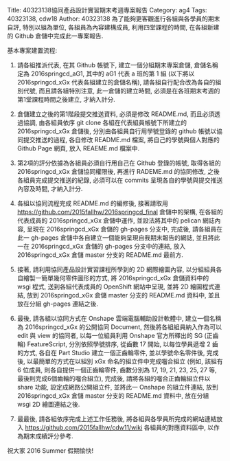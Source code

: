 Title: 40323138協同產品設計實習期末考週專案報告
Category: ag4
Tags: 40323138, cdw18
Author: 40323138
為了能夠更客觀進行各組與各學員的期末自評, 特別以組為單位, 各組員為內容建構成員, 利用四堂課程的時間, 在各組新建的 Github 倉儲中完成此一專案報告.

<!-- PELICAN_END_SUMMARY -->

基本專案建置流程:

1. 請各組推派代表, 在其 Github 帳號下, 建立一個分組期末專案倉儲, 倉儲名稱定為 2016springcd_aG1, 其中的 aG1 代表 a 班的第 1 組 (以下將以 2016springcd_xGx 代表各組建立的倉儲名稱),  請各組自行配合改為各自的組別代號, 而且請各組特別注意, 此一倉儲的建立時間, 必須是在各班期末考週的第1堂課程時間之後建立, 才納入計分.

2. 倉儲建立之後的第1階段提交推送資料, 必須是修改 README.md, 而且必須透過協調, 由各組員依序 git clone 各組在代表組員帳號下所建立的 2016springcd_xGx 倉儲後, 分別由各組員自行用學號登錄的 github 帳號以協同提交推送的過程, 各自修改 README.md 檔案, 將自己的學號與個人對應的 Github Page 網頁, 放入 REAEME.md 檔案中.

3. 第2項的評分依據為各組員必須自行用自己在 Github 登錄的帳號, 取得各組的 2016springcd_xGx 倉儲協同權限後, 再進行 RADEME.md 的協同修改, 之後各組員完成提交推送的紀錄, 必須可以在 commits 呈現各自的學號與提交推送內容及時間, 才納入計分.

4. 各組以協同流程完成 README.md 的編修後, 接著請取用 <a href="https://github.com/2015fallhw/2016springcd_final">https://github.com/2015fallhw/2016springcd_final</a> 倉儲中的架構, 在各組的代表成員的 2016springcd_xGx 倉儲中運作, 並設法將其中的 pelican 網誌內容, 呈現在 2016springcd_xGx 倉儲的 gh-pages 分支中, 完成後, 請各組員在此一 gh-pages 倉儲中各自建立一個能夠呈現自我期末報告的網誌, 並且將此一在 2016springcd_xGx 倉儲的 gh-pages 分支中的連結, 放入 2016springcd_xGx 倉儲 master 分支的 README.md 最前方.

5. 接著, 請利用協同產品設計實習課程所學到的 2D 網際繪圖內容, 以分組組員各自繪製一簡單幾何零件圖形的方式, 將 2016springcd_xGx 倉儲資料中的 wsgi 程式, 送到各組代表成員的 OpenShift 網站中呈現, 並將 2D 繪圖程式連結, 放到 2016springcd_xGx 倉儲 master 分支的 README.md 資料中, 並且放在分組 gh-pages 連結之後.

6. 最後, 請各組以協同方式在 Onshape 雲端電腦輔助設計軟體中, 建立一個名稱為 2016springcd_xGx 的公開協同 Document, 然後將各組組員納入作為可以 edit 與 view 的協同者, 以每一位組員利用 Onshape 官方所釋出的 SG (正齒輪) FeatureScript, 分別依照學號排序, 從齒數 17 開始, 以每位學員遞增 2 齒的方式, 各自在 Part Studio 建立一個正齒輪零件, 並以學號命名零件後, 完成後, 以最簡單的方式在以組別 xGx 命名的組立件中完成囓合組立 (例如, 該組有 6 位成員, 則各自提供一個正齒輪零件, 齒數分別為 17, 19, 21, 23, 25, 27 等, 最後則完成6個齒輪的囓合組立), 完成後, 請將各組的囓合正齒輪組立件以 share 功能, 設定成網路公開組立件, 並將此一 Onshape 的組立件連結, 放到 2016springcd_xGx 倉儲 master 分支的 README.md 資料中, 放在分組 wsgi 2D 繪圖連結之後.

7. 最最後, 請各組依序完成上述工作任務後, 將各組與各學員所完成的網站連結放入 <a href="https://github.com/2015fallhw/cdw11/wiki">https://github.com/2015fallhw/cdw11/wiki</a> 各組員的對應資料區中, 以作為期末成績評分參考.

祝大家 2016 Summer 假期愉快!

